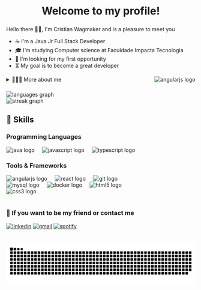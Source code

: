 <!--- Title --->
<h1 align="center">Welcome to my profile!</h1>

###

<!--- About me --->
<p>
    Hello there 👋🏽, I'm Cristian Wagmaker and is a pleasure to meet you<br> 
</p>

- ☕ I'm a Java Jr Full Stack Developer <br>
- 🎓 I’m studying Computer science at Faculdade Impacta Tecnologia <br>
- 🎯 I'm looking for my first opportunity <br>
- ⏳ My goal is to become a great developer

<img align="right" src="https://github.com/user-attachments/assets/87f9d033-786d-4b35-95c2-b05312abd84f" height="300" alt="angularjs logo"  />
<details>
    <summary>🧑🏽‍💻 More about me </summary>

- 🔎 I am 21 years old, currently living in Brazil. I have experience with web applications using tools such as Java, Spring, SQL, Angular, Typescript and React.

- 🎸 I love the geek universe, so i like video games, series, movies, manga, comics and especially the Star Wars universe, as well as rock music and playing guitar.
</details>

###

<!--- Stats --->
<div align="left">
  <img src="https://github-readme-stats.vercel.app/api/top-langs?username=criswagmaker&locale=en&hide_title=false&layout=compact&card_width=320&langs_count=5&theme=radical&hide_border=false&order=2" height="150" alt="languages graph" /> <br>
  <img src="https://streak-stats.demolab.com?user=criswagmaker&locale=en&mode=daily&theme=radical&hide_border=false&border_radius=5&order=3" height="150" alt="streak graph"  />
</div>

###

<!--- Skills --->
<h2>🚀 Skills</h2>
<h3>Programming Languages</h3>
<div align="left">
  <img src="https://skillicons.dev/icons?i=java" height="40" alt="java logo"  /> 
  <img width="12" />
  <img src="https://skillicons.dev/icons?i=js" height="40" alt="javascript logo"  /> 
  <img width="12" />
  <img src="https://skillicons.dev/icons?i=ts" height="40" alt="typescript logo"  /> 
  <img width="12" />
</div>

<!--- Tools and Frameworks --->
<h3>Tools & Frameworks</h3>
<div align="left">
  <img src="https://skillicons.dev/icons?i=angular" height="40" alt="angularjs logo"  />
  <img width="12" />
  <img src="https://skillicons.dev/icons?i=react" height="40" alt="react logo"  />
  <img width="12" />
  <img src="https://skillicons.dev/icons?i=git" height="40" alt="git logo"  />
  <img width="12" />
  <img src="https://skillicons.dev/icons?i=mysql" height="40" alt="mysql logo"  />
  <img width="12" />
  <img src="https://skillicons.dev/icons?i=docker" height="40" alt="docker logo"  />
  <img width="12" />
  <img src="https://skillicons.dev/icons?i=html" height="40" alt="html5 logo"  />
  <img width="12" />
  <img src="https://skillicons.dev/icons?i=css" height="40" alt="css3 logo"  />
</div>

#
<!--- Social --->
<h3 align="left">🤝 If you want to be my friend or contact me</h3>

[![linkedin](https://img.shields.io/badge/LinkedIn-0077B5?style=for-the-badge&logo=linkedin&logoColor=white)](https://www.linkedin.com/in/criswagmaker/)
[![gmail](https://img.shields.io/badge/Gmail-D14836?style=for-the-badge&logo=gmail&logoColor=white)](mailto:cristian.wagmakerpessoal@gmail.com)
[![spotify](https://img.shields.io/badge/Spotify-1ED760?&style=for-the-badge&logo=spotify&logoColor=white)](https://open.spotify.com/user/22eejh5nbs3wuaznv64jaikdy?si=7c750e2c1d56499f)

#

<!--- snake --->
<picture align="center">
  <source media="(prefers-color-scheme: dark)" srcset="https://raw.githubusercontent.com/criswagmaker/criswagmaker/output/github-contribution-grid-snake-dark.svg">
  <source media="(prefers-color-scheme: light)" srcset="https://raw.githubusercontent.com/criswagmaker/criswagmaker/output/github-contribution-grid-snake-dark.svg">
  <img align="center" alt="github contribution grid snake animation" src="https://raw.githubusercontent.com/criswagmaker/criswagmaker/output/github-contribution-grid-snake.svg">
</picture>
